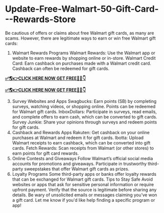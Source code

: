 # Update-Free-Walmart-50-Gift-Card---Rewards-Store
Be cautious of offers or claims about free Walmart gift cards, as many are scams. However, there are legitimate ways to earn or win free Walmart gift cards:

1. Walmart Rewards Programs
Walmart Rewards: Use the Walmart app or website to earn rewards by shopping online or in-store.
Walmart Credit Card: Earn cashback on purchases made with a Walmart credit card. Cashback can often be redeemed for gift cards.

**[✅🌎👉CLICK HERE NOW GET FREE📌✅👇](https://sites.google.com/view/walmartgiftcardcodes3333/home)**

**[✅🌎👉CLICK HERE NOW GET FREE📌✅👇](https://sites.google.com/view/walmartgiftcardcodes3333/home)**

3. Survey Websites and Apps
Swagbucks: Earn points (SB) by completing surveys, watching videos, or shopping online. Points can be redeemed for Walmart gift cards.
InboxDollars: Participate in surveys, read emails, and complete offers to earn cash, which can be converted to gift cards.
Survey Junkie: Share your opinions through surveys and redeem points for gift cards.
4. Cashback and Rewards Apps
Rakuten: Get cashback on your online purchases at Walmart and redeem it for gift cards.
Ibotta: Upload Walmart receipts to earn cashback, which can be converted into gift cards.
Fetch Rewards: Scan receipts from Walmart (or other stores) to earn points for gift card rewards.
5. Online Contests and Giveaways
Follow Walmart’s official social media accounts for promotions and giveaways.
Participate in trustworthy third-party sweepstakes that offer Walmart gift cards as prizes.
6. Loyalty Programs
Some third-party apps or banks offer loyalty rewards that can be exchanged for Walmart gift cards.
Tips to Stay Safe
Avoid websites or apps that ask for sensitive personal information or require upfront payment.
Verify that the source is legitimate before sharing any details.
Be wary of unsolicited emails or messages claiming you’ve won a gift card.
Let me know if you'd like help finding a specific program or app!
